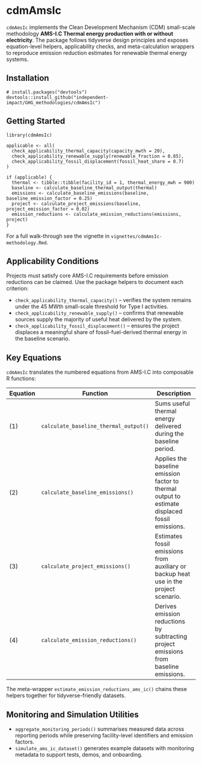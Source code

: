 # cdmAmsIc

`cdmAmsIc` implements the Clean Development Mechanism (CDM) small-scale methodology **AMS-I.C Thermal energy production with or without electricity**.
The package follows tidyverse design principles and exposes equation-level helpers, applicability checks, and meta-calculation
wrappers to reproduce emission reduction estimates for renewable thermal energy systems.

## Installation

```
# install.packages("devtools")
devtools::install_github("independent-impact/GHG_methodologies/cdmAmsIc")
```

## Getting Started

```
library(cdmAmsIc)

applicable <- all(
  check_applicability_thermal_capacity(capacity_mwth = 20),
  check_applicability_renewable_supply(renewable_fraction = 0.85),
  check_applicability_fossil_displacement(fossil_heat_share = 0.7)
)

if (applicable) {
  thermal <- tibble::tibble(facility_id = 1, thermal_energy_mwh = 900)
  baseline <- calculate_baseline_thermal_output(thermal)
  emissions <- calculate_baseline_emissions(baseline, baseline_emission_factor = 0.25)
  project <- calculate_project_emissions(baseline, project_emission_factor = 0.02)
  emission_reductions <- calculate_emission_reductions(emissions, project)
}
```

For a full walk-through see the vignette in `vignettes/cdmAmsIc-methodology.Rmd`.

## Applicability Conditions

Projects must satisfy core AMS-I.C requirements before emission reductions can be claimed. Use the
package helpers to document each criterion:

- `check_applicability_thermal_capacity()` – verifies the system remains under the 45 MWth
  small-scale threshold for Type I activities.
- `check_applicability_renewable_supply()` – confirms that renewable sources supply the majority
  of useful heat delivered by the system.
- `check_applicability_fossil_displacement()` – ensures the project displaces a meaningful share of
  fossil-fuel-derived thermal energy in the baseline scenario.

## Key Equations

`cdmAmsIc` translates the numbered equations from AMS-I.C into composable R functions:

| Equation | Function | Description |
|----------|----------|-------------|
| (1) | `calculate_baseline_thermal_output()` | Sums useful thermal energy delivered during the baseline period. |
| (2) | `calculate_baseline_emissions()` | Applies the baseline emission factor to thermal output to estimate displaced fossil emissions. |
| (3) | `calculate_project_emissions()` | Estimates fossil emissions from auxiliary or backup heat use in the project scenario. |
| (4) | `calculate_emission_reductions()` | Derives emission reductions by subtracting project emissions from baseline emissions. |

The meta-wrapper `estimate_emission_reductions_ams_ic()` chains these helpers together for
tidyverse-friendly datasets.

## Monitoring and Simulation Utilities

- `aggregate_monitoring_periods()` summarises measured data across reporting periods while
  preserving facility-level identifiers and emission factors.
- `simulate_ams_ic_dataset()` generates example datasets with monitoring metadata to support tests,
  demos, and onboarding.
